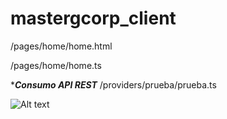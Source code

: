 # mastergcorp_client

/pages/home/home.html

/pages/home/home.ts

****Consumo API REST***
/providers/prueba/prueba.ts


![Alt text](https://firebasestorage.googleapis.com/v0/b/test-dc566.appspot.com/o/Captura%20de%20pantalla%202019-05-24%20a%20la(s)%2015.05.04.png?alt=media&token=bef2c897-cccd-47a5-b2f0-a8b30c1f6cdb?raw=true "Title")
